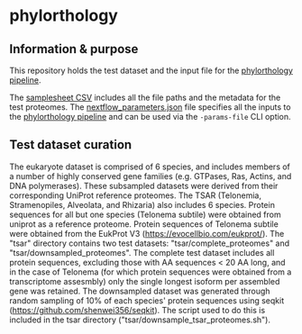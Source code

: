 # phylorthology

## Information & purpose

This repository holds the test dataset and the input file for the [phylorthology pipeline](https://github.com/Arcadia-Science/phylorthology).

The [samplesheet CSV](samplesheet_test.csv) includes all the file paths and the metadata for the test proteomes. The [nextflow_parameters.json](nextflow_parameters.json) file specifies all the inputs to the [phylorthology pipeline](https://github.com/Arcadia-Science/phylorthology) and can be used via the `-params-file` CLI option.

## Test dataset curation
The eukaryote dataset is comprised of 6 species, and includes members of a number of highly conserved gene families (e.g. GTPases, Ras, Actins, and DNA polymerases). These subsampled datasets were derived from their corresponding UniProt reference proteomes. 
The TSAR (Telonemia, Stramenopiles, Alveolata, and Rhizaria) also includes 6 species. Protein sequences for all but one species (Telonema subtile) were obtained from uniprot as a reference proteome. Protein sequences of Telonema subtile were obtained from the EukProt V3 (https://evocellbio.com/eukprot/). The "tsar" directory contains two test datasets: "tsar/complete\_proteomes" and "tsar/downsampled\_proteomes". The complete test dataset includes all protein sequences, excluding those with AA sequences < 20 AA long, and in the case of Telonema (for which protein sequences were obtained from a transcriptome assesmbly) only the single longest isoform per assembled gene was retained. The downsampled dataset was generated through random sampling of 10% of each species' protein sequences using seqkit (https://github.com/shenwei356/seqkit). The script used to do this is included in the tsar directory ("tsar/downsample\_tsar\_proteomes.sh").
